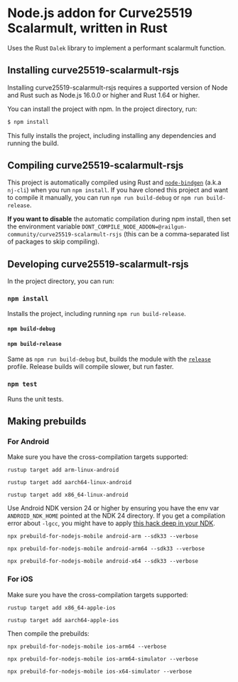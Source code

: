 # Node.js addon for Curve25519 Scalarmult, written in Rust

Uses the Rust `Dalek` library to implement a performant scalarmult function.

## Installing curve25519-scalarmult-rsjs

Installing curve25519-scalarmult-rsjs requires a supported version of Node and Rust such as Node.js 16.0.0 or higher and Rust 1.64 or higher.

You can install the project with npm. In the project directory, run:

```sh
$ npm install
```

This fully installs the project, including installing any dependencies and running the build.

## Compiling curve25519-scalarmult-rsjs

This project is automatically compiled using Rust and [`node-bindgen`](https://github.com/infinyon/node-bindgen/) (a.k.a `nj-cli`) when you run `npm install`. If you have cloned this project and want to compile it manually, you can run `npm run build-debug` or `npm run build-release`.

**If you want to disable** the automatic compilation during npm install, then set the environment variable `DONT_COMPILE_NODE_ADDON=@railgun-community/curve25519-scalarmult-rsjs` (this can be a comma-separated list of packages to skip compiling).

## Developing curve25519-scalarmult-rsjs

In the project directory, you can run:

### `npm install`

Installs the project, including running `npm run build-release`.

#### `npm build-debug`

#### `npm build-release`

Same as `npm run build-debug` but, builds the module with the [`release`](https://doc.rust-lang.org/cargo/reference/profiles.html#release) profile. Release builds will compile slower, but run faster.

### `npm test`

Runs the unit tests.

## Making prebuilds

### For Android

Make sure you have the cross-compilation targets supported:

```
rustup target add arm-linux-android
```

```
rustup target add aarch64-linux-android
```

```
rustup target add x86_64-linux-android
```

Use Android NDK version 24 or higher by ensuring you have the env var `ANDROID_NDK_HOME` pointed at the NDK 24 directory. If you get a compilation error about `-lgcc`, you might have to apply [this hack deep in your NDK](https://stackoverflow.com/a/74041320/315752).

```
npx prebuild-for-nodejs-mobile android-arm --sdk33 --verbose
```

```
npx prebuild-for-nodejs-mobile android-arm64 --sdk33 --verbose
```

```
npx prebuild-for-nodejs-mobile android-x64 --sdk33 --verbose
```

### For iOS


Make sure you have the cross-compilation targets supported:

```
rustup target add x86_64-apple-ios
```

```
rustup target add aarch64-apple-ios
```

Then compile the prebuilds:

```
npx prebuild-for-nodejs-mobile ios-arm64 --verbose
```

```
npx prebuild-for-nodejs-mobile ios-arm64-simulator --verbose
```

```
npx prebuild-for-nodejs-mobile ios-x64-simulator --verbose
```
